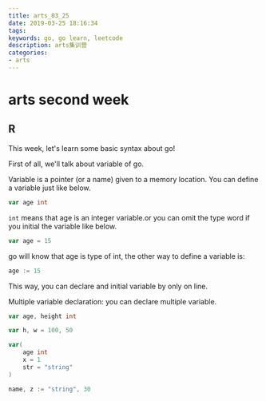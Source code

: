 ```yaml
---
title: arts_03_25
date: 2019-03-25 18:16:34
tags:
keywords: go, go learn, leetcode
description: arts集训营
categories: 
- arts
---
```



# arts second week

## R 

This week, let's learn some basic syntax about go!

First of all, we'll talk about variable of go.

Variable is a pointer (or a name) given to a memory location. You can define a variable just like below.

```go
var age int
```
``int`` means that age is an integer variable.or you can omit the type word if you initial the variable like below.
```go
var age = 15
```
go will know that age is type of int, the other way to define a variable is:

```go
age := 15
```

This way, you can declare and initial variable by only on line.

Multiple variable declaration: you can declare multiple variable.
```go
var age, height int

var h, w = 100, 50

var(
    age int
    x = 1
    str = "string"
)

name, z := "string", 30
```
